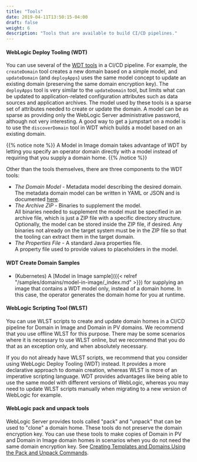 ```yaml
---
title: "Tools"
date: 2019-04-11T13:50:15-04:00
draft: false
weight: 6
description: "Tools that are available to build CI/CD pipelines."
---
```


#### WebLogic Deploy Tooling (WDT)

You can use several of the [WDT tools](https://oracle.github.io/weblogic-deploy-tooling/)
in a CI/CD pipeline. For example, the
`createDomain` tool creates a new domain based on a simple model, and
`updateDomain` (and `deployApps`) uses the same model concept to update
an existing domain (preserving the same domain encryption key). The `deployApps`
tool is very similar to the `updateDomain` tool, but limits what can be updated
to application-related configuration attributes such as data sources and
application archives.  The model used by these tools is a sparse set of
attributes needed to create or update the domain. A model can be as sparse
as providing only the WebLogic Server administrative password, although not very
interesting.  A good way to get a jumpstart on a model is to use the
`discoverDomain` tool in WDT which builds a model based on an existing domain.

{{% notice note %}}
A Model in Image domain takes advantage of WDT by letting
you specify an operator domain directly with a model instead of requiring
that you supply a domain home.
{{% /notice %}}

Other than the tools themselves, there are three components to the WDT tools:  

- *The Domain Model* - Metadata model describing the desired domain.  
  The metadata domain model can be written in YAML or JSON and is documented [here](https://oracle.github.io/weblogic-deploy-tooling/concepts/model/).
- *The Archive ZIP* - Binaries to supplement the model.  
  All binaries needed to supplement the model must be specified in an archive
  file, which is just a ZIP file with a specific directory structure. Optionally,
  the model can be stored inside the ZIP file, if desired. Any binaries not
  already on the target system must be in the ZIP file so that the tooling
  can extract them in the target domain.
- *The Properties File* - A standard Java properties file.  
  A property file used to provide values to placeholders in the model.

#### WDT Create Domain Samples

- (Kubernetes) A [Model in Image sample]({{< relref "/samples/domains/model-in-image/_index.md" >}})
  for supplying an image that contains a WDT model only,
  instead of a domain home. In this case, the operator generates the domain
  home for you at runtime.

#### WebLogic Scripting Tool (WLST)

You can use WLST scripts to create and update domain homes in a CI/CD pipeline
for Domain in Image and Domain in PV domains.
We recommend that you use offline WLST for this purpose.  There may be some
scenarios where it is necessary to use WLST online, but we recommend that
you do that as an exception only, and when absolutely necessary.

If you do not already have WLST scripts, we recommend that you consider
using WebLogic Deploy Tooling (WDT) instead.  It provides a more declarative
approach to domain creation, whereas WLST is more of an imperative scripting
language.  WDT provides advantages like being able to use the same model with
different versions of WebLogic, whereas you may need to update WLST scripts
manually when migrating to a new version of WebLogic for example.

#### WebLogic pack and unpack tools

WebLogic Server provides tools called "pack" and "unpack" that can be used to
"clone" a domain home.  These tools do not preserve the domain encryption key.
You can use these tools to make copies of Domain in PV and Domain in Image
domain homes in scenarios when you do not need the same domain encryption key. See [Creating Templates and Domains Using the Pack and Unpack Commands](https://docs.oracle.com/en/middleware/fusion-middleware/12.2.1.3/wldpu/index.html).
